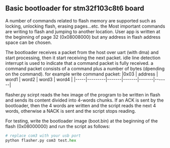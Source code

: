 ## Basic bootloader for stm32f103c8t6 board

A number of commands related to flash memory are supported such as locking, unlocking flash, erasing pages...etc. the Most important commands are writing to flash and jumping to another location. User app is written at the beginning of page 32 (0x08008000) but any address in flash address space can be chosen.

The bootloader receives a packet from the host over uart (with dma) and start processing, then it start receiving the next packet. idle line detection interrupt is used to indicate that a command packet is fully received. a command packet consists of a command plus a number of bytes (dpending on the command). for example write command packet:
|0x03 | address | word1 | word2 | word3 | word4 |
|-----|---------|-------|-------|-------|-------|

flasher.py scirpt reads the hex image of the program to be written in flash and sends its content divided into 4-words chunks. If an ACK is sent by the bootloader, then the 4 words are written and the script reads the next 4 words, otherwise a NACK is sent and the script stops reading.

For testing, write the bootloader image (boot.bin) at the beginning of the flash (0x08000000) and run the script as follows:
```python
# replace com3 with your usb port
python flasher.py com3 test.hex
```
